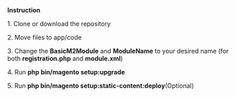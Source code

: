 <div>
  <p>
    <b>Instruction</b>
  </p>
  <p>  1. Clone or download the repository </p>
  <p>  2. Move files to app/code </p>
  <p>  3. Change the <b>BasicM2Module</b> and <b>ModuleName</b> to your desired name (for both <b>registration.php</b> and <b>module.xml</b>)</p>
  <p>  4. Run <b>php bin/magento setup:upgrade</b> </p>
  <p>  5. Run <b>php bin/magento setup:static-content:deploy</b>(Optional) </p>
</div>
